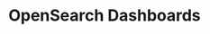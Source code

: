 ---
role: ui
title: OpenSearch Dashboards
artifact_id: opensearch-dashboards
architecture: x64
platform: linux
type: rpm
artifact_url: https://artifacts.opensearch.org/releases/bundle/opensearch-dashboards/2.4.0/opensearch-dashboards-2.4.0-linux-x64.rpm
version: 2.4.0
category: opensearch-dashboards
slug: opensearch-dashboards-2.4.0-linux-x64-rpm
signature: https://artifacts.opensearch.org/releases/bundle/opensearch-dashboards/2.4.0/opensearch-dashboards-2.4.0-linux-x64.rpm.sig
guide: https://opensearch.org/docs/latest/opensearch/install/rpm
---